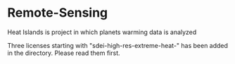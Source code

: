 # Remote-Sensing
Heat Islands is project in which planets warming data is analyzed

 Three licenses starting with "sdei-high-res-extreme-heat-" has been added in the directory. Please read them first.

